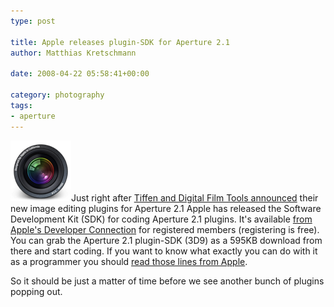 ```yaml
---
type: post

title: Apple releases plugin-SDK for Aperture 2.1
author: Matthias Kretschmann

date: 2008-04-22 05:58:41+00:00

category: photography
tags:
- aperture
---
```


![Aperture](../media/aperture97.png)Just right after [Tiffen and Digital Film Tools announced](http://www.kremalicious.com/2008/04/first-aperture-adjustment-plugins-have-arrived/) their new image editing plugins for Aperture 2.1 Apple has released the Software Development Kit (SDK) for coding Aperture 2.1 plugins. It's available [from Apple's Developer Connection](https://connect.apple.com/cgi-bin/WebObjects/MemberSite.woa/wa/getSoftware?bundleID=20044) for registered members (registering is free). You can grab the Aperture 2.1 plugin-SDK (3D9) as a 595KB download from there and start coding. If you want to know what exactly you can do with it as a programmer you should [read those lines from Apple](http://developer.apple.com/appleapplications/aperturesdk.html).

So it should be just a matter of time before we see another bunch of plugins popping out.
